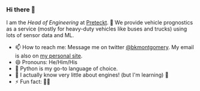 ### Hi there 👋

I am the _Head of Engineering_ at [Preteckt](https://www.preteckt.com).
🔮 We provide vehicle prognostics as a service (mostly for heavy-duty vehicles 
like buses and trucks) using lots of sensor data and ML.

- 📫 How to reach me: Message me on twitter [@bkmontgomery](https://twitter.com/bkmontgomery). My email is also on [my personal site](https://bradmontgomery.net).
- 😄 Pronouns: He/Him/His
- 🐍 Python is my go-to language of choice.
- 🚌 I actually know very little about engines! (but I'm learning) 🚛
- ⚡ Fun fact: 💙🚴

<!--
**bradmontgomery/bradmontgomery** is a ✨ _special_ ✨ repository because its `README.md` (this file) appears on your GitHub profile.

Here are some ideas to get you started:

- 🔭 I’m currently working on ...
- 🌱 I’m currently learning ...
- 👯 I’m looking to collaborate on ...
- 🤔 I’m looking for help with ...
- 💬 Ask me about ...
- 📫 How to reach me: ...
- 😄 Pronouns: ...
- ⚡ Fun fact: ...
-->
